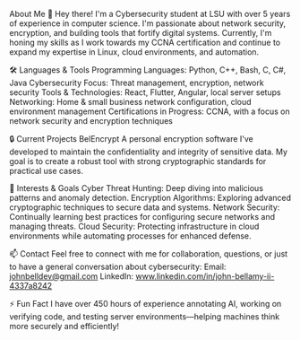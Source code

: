 About Me
👋 Hey there! I'm a Cybersecurity student at LSU with over 5 years of experience in computer science. I'm passionate about network security, encryption, and building tools that fortify digital systems. Currently, I'm honing my skills as I work towards my CCNA certification and continue to expand my expertise in Linux, cloud environments, and automation.

🛠️ Languages & Tools
Programming Languages: Python, C++, Bash, C, C#, Java
Cybersecurity Focus: Threat management, encryption, network security
Tools & Technologies: React, Flutter, Angular, local server setups
Networking: Home & small business network configuration, cloud environment management
Certifications in Progress: CCNA, with a focus on network security and encryption techniques

🔒 Current Projects
BelEncrypt
A personal encryption software I've developed to maintain the confidentiality and integrity of sensitive data. My goal is to create a robust tool with strong cryptographic standards for practical use cases.

🚀 Interests & Goals
Cyber Threat Hunting: Deep diving into malicious patterns and anomaly detection.
Encryption Algorithms: Exploring advanced cryptographic techniques to secure data and systems.
Network Security: Continually learning best practices for configuring secure networks and managing threats.
Cloud Security: Protecting infrastructure in cloud environments while automating processes for enhanced defense.

📫 Contact
Feel free to connect with me for collaboration, questions, or just to have a general conversation about cybersecurity:
Email: johnbelldev@gmail.com
LinkedIn: www.linkedin.com/in/john-bellamy-ii-4337a8242

⚡ Fun Fact
I have over 450 hours of experience annotating AI, working on verifying code, and testing server environments—helping machines think more securely and efficiently!

